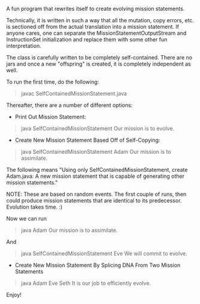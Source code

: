 A fun program that rewrites itself to create evolving mission statements.

Technically, it is written in such a way that all the mutation, copy errors, 
etc. is sectioned off from the actual translation into a mission statement.
If anyone cares, one can separate the MissionStatementOutputStream and
InstructionSet initialization and replace them with some other fun
interpretation.

The class is carefully written to be completely self-contained. There are 
no jars and once a new "offspring" is created, it is completely independent
as well.

To run the first time, do the following:

> javac SelfContainedMissionStatement.java

Thereafter, there are a number of different options:

* Print Out Mission Statement:

> java SelfContainedMissionStatement
Our mission is to evolve.

* Create New Mission Statement Based Off of Self-Copying:

> java SelfContainedMissionStatement Adam
> Our mission is to assimilate.

The following means "Using only SelfContainedMissionStatement, create 
Adam.java: A new mission statement that is capable of generating other
mission statements."

NOTE: These are based on random events. The first couple of runs, then could
produce mission statements that are identical to its predecessor. Evolution
takes time. :)

Now we can run

> java Adam
> Our mission is to assimilate.

And

> java SelfContainedMissionStatement Eve
> We will commit to evolve.

* Create New Mission Statement By Splicing DNA From Two Mission Statements

> java Adam Eve Seth
> It is our job to efficiently evolve.

Enjoy!
